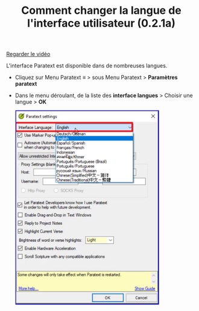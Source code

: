 ﻿---
title: Comment changer la langue de l'interface utilisateur (0.2.1a)
---

[Regarder le vidéo](https://vimeopro.com/lingtransoft/paratext9fr/video/410254311)

L'interface Paratext est disponible dans de nombreuses langues.

-   Cliquez sur Menu Paratext **≡** \> sous Menu Paratext \> **Paramètres paratext**
-   Dans le menu déroulant, de la liste des **interface langues** \> Choisir une langue \> **OK**

    ![](media/b758b2b17d83be3583c84cccf83320a8.png)

